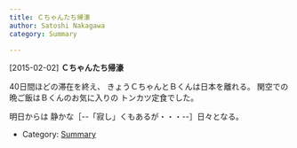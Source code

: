 ```yaml
---
title: Ｃちゃんたち帰濠
author: Satoshi Nakagawa
category: Summary

---
```


[2015-02-02] **Ｃちゃんたち帰濠** 

 40日間ほどの滞在を終え、
きょうＣちゃんとＢくんは日本を離れる。
関空での晩ご飯はＢくんのお気に入りの
トンカツ定食でした。

 明日からは
静かな［--「寂し」くもあるが・・・--］日々となる。

- Category: [Summary](https://merapano.github.io/categories.html#Summary)

